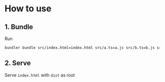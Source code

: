 # How to use

## 1. Bundle
Run
```sh
bundler bundle src/index.html=index.html src/a.ts=a.js src/b.ts=b.js src/c.ts=c.js
```

## 2. Serve
Serve ```index.html``` with `dist` as root